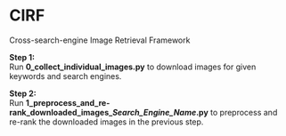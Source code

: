 # CIRF
Cross-search-engine Image Retrieval Framework

**Step 1:**<br>
Run **0_collect_individual_images.py** to download images for given keywords and search engines.

**Step 2:**<br>
Run **1_preprocess_and_re-rank_downloaded_images_<em>Search_Engine_Name</em>.py** to preprocess and re-rank the downloaded images in the previous step.

